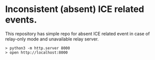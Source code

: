 # Inconsistent (absent) ICE related events.
This repository has simple repo for absent ICE related event in case of relay-only mode and unavailable relay server.

```
> python3 -m http.server 8000
> open http://localhost:8000
```